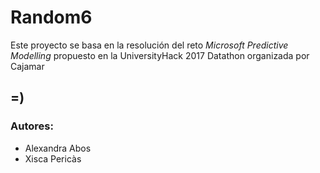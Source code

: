 # Random6

Este proyecto se basa en la resolución del reto *Microsoft Predictive Modelling* propuesto en la UniversityHack 2017 Datathon organizada por Cajamar


=)
--- 

### Autores: 
- Alexandra Abos 
- Xisca Pericàs 
